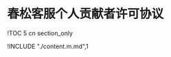# 春松客服个人贡献者许可协议
<!-- Check out sample styles/default.m.md -->
<!-- Get a full description of format in https://github.com/hailiang-wang/mark-markdown-up -->
<!-- * How to get start with project, https://github.com/hailiang-wang/markdown2word-doc-template-->
<!-- * More tools and utilities in https://gitlab.chatopera.com/hain/outsourcing.swc/issues/2 -->

<!-- generate toc and section in headers, https://github.com/hailiang-wang/markup-markdown -->
!TOC 5 cn section_only

!INCLUDE "./content.m.md",1


